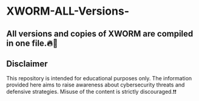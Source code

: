 # XWORM-ALL-Versions-
## All versions and copies of XWORM are compiled in one file.🔥👑

## Disclaimer
This repository is intended for educational purposes only. The information provided here aims to raise awareness about cybersecurity threats and defensive strategies. Misuse of the content is strictly discouraged.❗❗
